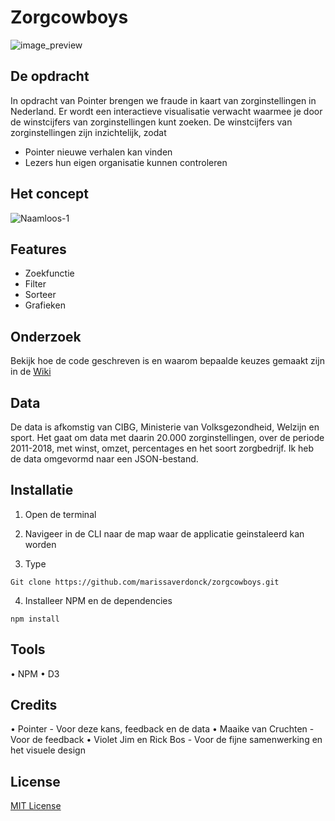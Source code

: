 # Zorgcowboys
![image_preview](https://user-images.githubusercontent.com/43657951/70627333-59d9c380-1c26-11ea-80b5-1e9e61f9f791.jpg)


## De opdracht
In opdracht van Pointer brengen we fraude in kaart van zorginstellingen in Nederland. Er wordt een interactieve visualisatie verwacht waarmee je door de winstcijfers van zorginstellingen kunt zoeken. De winstcijfers van zorginstellingen zijn inzichtelijk, zodat

* Pointer nieuwe verhalen kan vinden
* Lezers hun eigen organisatie kunnen controleren

## Het concept
![Naamloos-1](https://user-images.githubusercontent.com/43657951/72445352-dde91300-37b1-11ea-8aa1-af413373afcb.png)

## Features
* Zoekfunctie
* Filter
* Sorteer
* Grafieken

## Onderzoek
Bekijk hoe de code geschreven is en waarom bepaalde keuzes gemaakt zijn in de [Wiki](https://github.com/marissaverdonck/zorgcowboys/wiki)

## Data
De data is afkomstig van CIBG, Ministerie van Volksgezondheid, Welzijn en sport. Het gaat om data met daarin 20.000 zorginstellingen, over de periode 2011-2018, met winst, omzet, percentages en het soort zorgbedrijf. Ik heb de data omgevormd naar een JSON-bestand.

## Installatie
1. Open de terminal

2. Navigeer in de CLI naar de map waar de applicatie geinstaleerd kan worden

3. Type <br/>
```
Git clone https://github.com/marissaverdonck/zorgcowboys.git
```

4. Installeer NPM en de dependencies<br/>
```
npm install
```

## Tools
• NPM
• D3

## Credits
• Pointer - Voor deze kans, feedback en de data
• Maaike van Cruchten - Voor de feedback
• Violet Jim en Rick Bos - Voor de fijne samenwerking en het visuele design

## License
[MIT License](https://github.com/marissaverdonck/zorgcowboys/blob/master/license)

